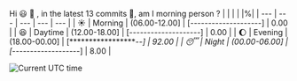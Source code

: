 Hi :smiley: :wave:   , in the latest 13 commits :bug:, am I morning person ?
| | | | |%|
| --- | --- | --- | --- | --- |
| :sunny: | Morning | (06.00-12.00] | [--------------------] | 0.00 |
| :satisfied: | Daytime | (12.00-18.00] | [--------------------] | 0.00 |
| :moon: | Evening | (18.00-00.00] | [******************--] | 92.00 |
| :sleeping: | Night | (00.00-06.00] | [*-------------------] | 8.00 |

![Current UTC time](https://jojoee.jojoee.com/api/utcnowgif?utcnow)
